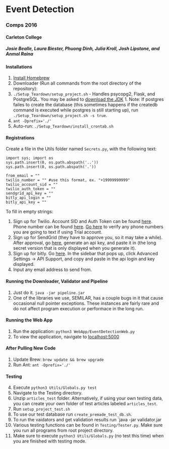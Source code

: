 # Event Detection
### Comps 2016
#### Carleton College
##### Josie Bealle, Laura Biester, Phuong Dinh, Julia Kroll, Josh Lipstone, and Anmol Raina

#### Installations
1. [Install Homebrew](http://brew.sh/)
1. Downloader (Run all commands from the root directory of the repository):
  1. `./Setup_Teardown/setup_project.sh` - Handles psycopg2, Flask, and PostgreSQL. You may be asked to [download the JDK](http://www.oracle.com/technetwork/java/javase/downloads/jdk8-downloads-2133151.html)
    1. Note: If postgres failes to create the database (this sometimes happens if the createdb command is executed while postgres is still starting up), run `./Setup_Teardown/setup_project.sh -s true`.
  2. `ant -Dprefix='./'`
6. Auto-run: `./Setup_Teardown/install_crontab.sh`

#### Registrations
Create a file in the Utils folder named `Secrets.py`, with the following text:
```
import sys; import os
sys.path.insert(0, os.path.abspath('..'))
sys.path.insert(0, os.path.abspath('.'))
​
from_email = ""
twilio_number = "" #use this format, ex. "+19999999999"
twilio_account_sid = ""
twilio_auth_token = ""
sendgrid_api_key = ""
bitly_api_login = ""
bitly_api_key = ""
```
To fill in empty strings:
  1. Sign up for Twilio. Account SID and Auth Token can be found [here](https://www.twilio.com/user/account/settings). Phone number can be found [here]( https://www.twilio.com/user/account/phone-numbers/incoming). [Go here](https://www.twilio.com/user/account/phone-numbers/verified) to verify any phone numbers you are going to text if using Trial account. 
  2. Sign up for SendGrid (they have to approve you, so it may take a while). After approval, go [here](https://app.sendgrid.com/settings/api_keys), generate an api key, and paste it in (the long secret version that is only displayed when you generate it).
  3. Sign up for bitly. Go [here](https://app.bitly.com/bitlinks/?actions=accountMain). In the sidebar that pops up, click Advanced Settings -> API Support, and copy and paste in the api login and key displayed.
  4. Input any email address to send from.

#### Running the Downloader, Validator and Pipeline
1. Just do it. `java -jar pipeline.jar`
2. One of the libraries we use, SEMILAR, has a couple bugs in it that cause occasional null pointer exceptions. These instances are fairly rare and do not affect program execution or performace in the long run.

#### Running the Web App
1. Run the application: `python3 WebApp/EventDetectionWeb.py`
2. To view the application, navigate to [localhost:5000](http://localhost:5000/)

#### After Pulling New Code
1. Update Brew: `brew update && brew upgrade`
2. Run Ant: `ant -Dprefix='./'`

#### Testing
4. Execute `python3 Utils/Globals.py test`
1. Navigate to the Testing directory.
1. Unzip `articles_test` folder. Alternatively, if using your own testing data, you can create your own folder of test articles labeled `articles_test`.
2. Run `setup_project_test.sh`
3. To use our test database run `create_premade_test_db.sh`.
4. To run the vaidators and get validation results  run `java -jar validator.jar
4. Various testing functions can be found in `Testing/Tester.py`. Make sure you run all programs from root project directory.
5. Make sure to execute `python3 Utils/Globals.py` (no test this time) when you are finished with testing mode.
